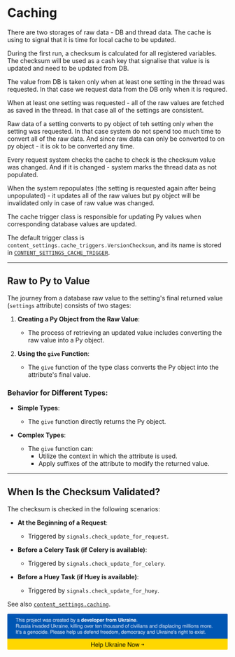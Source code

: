 # Caching

There are two storages of raw data - DB and thread data. The cache is using to signal that it is time for local cache to be updated.

During the first run, a checksum is calculated for all registered variables. The checksum will be used as a cash key that signalise that value is is updated and need to be updated from DB.

The value from DB is taken only when at least one setting in the thread was requested. In that case we request data from the DB only when it is requred.

When at least one setting was requested - all of the raw values are fetched as saved in the thread. In that case all of the settings are consistent.

Raw data of a setting converts to py object of teh setting only when the setting was requested. In that case system do not spend too much time to convert all of the raw data. And since raw data can only be converted to on py object - it is ok to be converted any time.

Every request system checks the cache to check is the checksum value was changed. And if it is changed - system marks the thread data as not populated.

When the system repopulates (the setting is requested again after being unpopulated) - it updates all of the raw values but py object will be invalidated only in case of raw value was changed.

The cache trigger class is responsible for updating Py values when corresponding database values are updated. 

The default trigger class is `content_settings.cache_triggers.VersionChecksum`, and its name is stored in [`CONTENT_SETTINGS_CACHE_TRIGGER`](settings.md#content_settings_cache_trigger).

---

## Raw to Py to Value

The journey from a database raw value to the setting's final returned value (`settings` attribute) consists of two stages:

1. **Creating a Py Object from the Raw Value**:
   - The process of retrieving an updated value includes converting the raw value into a Py object.
   
2. **Using the `give` Function**:
   - The `give` function of the type class converts the Py object into the attribute's final value.

### Behavior for Different Types:
- **Simple Types**: 
   - The `give` function directly returns the Py object.
   
- **Complex Types**:
   - The `give` function can:
     - Utilize the context in which the attribute is used.
     - Apply suffixes of the attribute to modify the returned value.

---

## When Is the Checksum Validated?

The checksum is checked in the following scenarios:

- **At the Beginning of a Request**:
  - Triggered by `signals.check_update_for_request`.
  
- **Before a Celery Task (if Celery is available)**:
  - Triggered by `signals.check_update_for_celery`.
  
- **Before a Huey Task (if Huey is available)**:
  - Triggered by `signals.check_update_for_huey`.

See also [`content_settings.caching`](source.md#caching).

[![Stand With Ukraine](https://raw.githubusercontent.com/vshymanskyy/StandWithUkraine/main/banner-direct-single.svg)](https://stand-with-ukraine.pp.ua)
